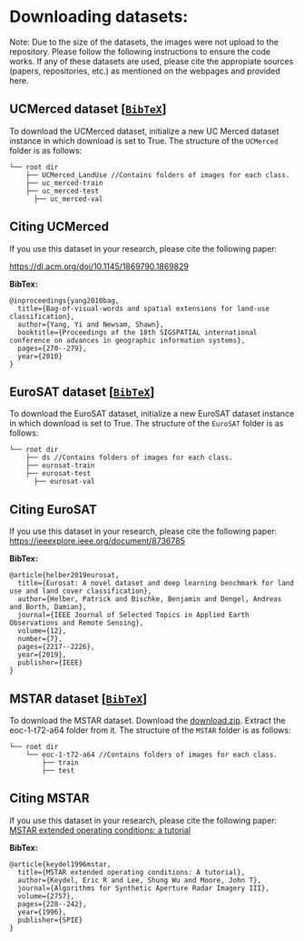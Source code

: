 # Downloading datasets:

Note: Due to the size of the datasets, the images were not 
upload to the repository. Please follow the following instructions
to ensure the code works. If any of these datasets are used,
please cite the appropiate sources (papers, repositories, etc.) as mentioned
on the webpages and provided here.

## UCMerced dataset [[`BibTeX`](https://github.com/Peeples-Lab/XAI_Analysis/tree/main/Datasets#citing-ucmerced)]
To download the UCMerced dataset, initialize a new UC Merced dataset instance in which download is set to True.
The structure of the `UCMerced` folder is as follows:
```
└── root dir
    ├── UCMerced_LandUse //Contains folders of images for each class.
    ├── uc_merced-train
    ├── uc_merced-test  
	  ├── uc_merced-val
``` 

## <a name="CitingUCMerced"></a>Citing UCMerced
If you use this dataset in your research, please cite the following paper:

https://dl.acm.org/doi/10.1145/1869790.1869829

**BibTex:**
```
@inproceedings{yang2010bag,
  title={Bag-of-visual-words and spatial extensions for land-use classification},
  author={Yang, Yi and Newsam, Shawn},
  booktitle={Proceedings of the 18th SIGSPATIAL international conference on advances in geographic information systems},
  pages={270--279},
  year={2010}
}
```

## EuroSAT dataset [[`BibTeX`](https://github.com/Peeples-Lab/XAI_Analysis/tree/main/Datasets#citing-eurosat)]
To download the EuroSAT dataset, initialize a new EuroSAT dataset instance in which download is set to True.
The structure of the `EuroSAT` folder is as follows:
```
└── root dir
    ├── ds //Contains folders of images for each class.
    ├── eurosat-train
    ├── eurosat-test
	  ├── eurosat-val
``` 

## <a name="CitingEuroSAT"></a>Citing EuroSAT
If you use this dataset in your research, please cite the following paper:
https://ieeexplore.ieee.org/document/8736785

**BibTex:**
```
@article{helber2019eurosat,
  title={Eurosat: A novel dataset and deep learning benchmark for land use and land cover classification},
  author={Helber, Patrick and Bischke, Benjamin and Dengel, Andreas and Borth, Damian},
  journal={IEEE Journal of Selected Topics in Applied Earth Observations and Remote Sensing},
  volume={12},
  number={7},
  pages={2217--2226},
  year={2019},
  publisher={IEEE}
}
```

## MSTAR dataset [[`BibTeX`](https://github.com/Peeples-Lab/XAI_Analysis/tree/main/Datasets#citing-mstar)]
To download the MSTAR dataset. Download the <a href="https://github.com/jangsoopark/AConvNet-pytorch/releases/download/v2.2.0/dataset.zip">download.zip</a>.
Extract the eoc-1-t72-a64 folder from it.
The structure of the `MSTAR` folder is as follows:
```
└── root dir
    └── eoc-1-t72-a64 //Contains folders of images for each class.
		├── train
		├── test
``` 

## <a name="CitingMSTAR"></a>Citing MSTAR
If you use this dataset in your research, please cite the following paper:
<a href="https://www.spiedigitallibrary.org/conference-proceedings-of-spie/2757/0000/MSTAR-extended-operating-conditions-a-tutorial/10.1117/12.242059.full?SSO=1">MSTAR extended operating conditions: a tutorial </a>


**BibTex:**
```
@article{keydel1996mstar,
  title={MSTAR extended operating conditions: A tutorial},
  author={Keydel, Eric R and Lee, Shung Wu and Moore, John T},
  journal={Algorithms for Synthetic Aperture Radar Imagery III},
  volume={2757},
  pages={228--242},
  year={1996},
  publisher={SPIE}
}
```
